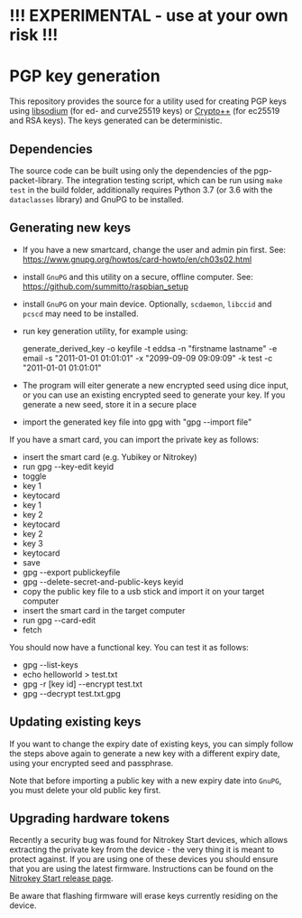 # !!! EXPERIMENTAL - use at your own risk !!!

# PGP key generation

This repository provides the source for a utility used for creating PGP keys using
[libsodium](https://download.libsodium.org/doc/ "Introduction - Libsodium documentation")
(for ed- and curve25519 keys) or
[Crypto++](https://www.cryptopp.com/ "Crypto++ Library | Free C++ Class Library of Cryptographic Schemes")
(for ec25519 and RSA keys). The keys generated can be deterministic.

## Dependencies

The source code can be built using only the dependencies of the
pgp-packet-library. The integration testing script, which can be run using
`make test` in the build folder, additionally requires Python 3.7 (or 3.6 with
the `dataclasses` library) and GnuPG to be installed.

## Generating new keys

- If you have a new smartcard, change the user and admin pin first. See:
  https://www.gnupg.org/howtos/card-howto/en/ch03s02.html
- install `GnuPG` and this utility on a secure, offline computer. See:
  https://github.com/summitto/raspbian_setup
- install `GnuPG` on your main device. Optionally, `scdaemon`, `libccid` and
  `pcscd` may need to be installed.
- run key generation utility, for example using:

    generate_derived_key -o keyfile -t eddsa -n "firstname lastname" -e email
    -s "2011-01-01 01:01:01" -x "2099-09-09 09:09:09" -k test -c "2011-01-01
    01:01:01"

- The program will eiter generate a new encrypted seed using dice input, or you
  can use an existing encrypted seed to generate your key. If you generate a
  new seed, store it in a secure place  
- import the generated key file into gpg with "gpg --import file"

If you have a smart card, you can import the private key as follows:

- insert the smart card (e.g. Yubikey or Nitrokey)
- run gpg --key-edit keyid
- toggle
- key 1
- keytocard
- key 1
- key 2
- keytocard
- key 2
- key 3
- keytocard
- save
- gpg --export publickeyfile
- gpg --delete-secret-and-public-keys keyid
- copy the public key file to a usb stick and import it on your target computer
- insert the smart card in the target computer
- run gpg --card-edit
- fetch

You should now have a functional key. You can test it as follows:

- gpg --list-keys 
- echo helloworld > test.txt
- gpg -r [key id] --encrypt test.txt
- gpg --decrypt test.txt.gpg

## Updating existing keys

If you want to change the expiry date of existing keys, you can simply follow
the steps above again to generate a new key with a different expiry date, using
your encrypted seed and passphrase.

Note that before importing a public key with a new expiry date into `GnuPG`,
you must delete your old public key first.

## Upgrading hardware tokens

Recently a security bug was found for Nitrokey Start devices, which allows
extracting the private key from the device - the very thing it is meant to
protect against. If you are using one of these devices you should ensure that
you are using the latest firmware. Instructions can be found on the [Nitrokey
Start release
page](https://github.com/Nitrokey/nitrokey-start-firmware/releases).

Be aware that flashing firmware will erase keys currently residing on the
device.
